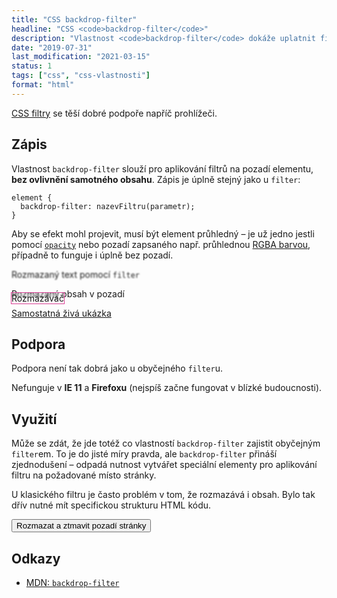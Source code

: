 ```yaml
---
title: "CSS backdrop-filter"
headline: "CSS <code>backdrop-filter</code>"
description: "Vlastnost <code>backdrop-filter</code> dokáže uplatnit filtr pro pozadí elementu."
date: "2019-07-31"
last_modification: "2021-03-15"
status: 1
tags: ["css", "css-vlastnosti"]
format: "html"
---
```


<p><a href="/filter">CSS filtry</a> se těší dobré podpoře napříč prohlížeči.</p>


<h2 id="zapis">Zápis</h2>

<p>Vlastnost <code>backdrop-filter</code> slouží pro aplikování filtrů na pozadí elementu, <b>bez ovlivnění samotného obsahu</b>. Zápis je úplně stejný jako u <code>filter</code>:</p>

<pre><code>element {
  backdrop-filter: nazevFiltru(parametr);
}</code></pre>

<p>Aby se efekt mohl projevit, musí být element průhledný – je už jedno jestli pomocí <a href="/opacity"><code>opacity</code></a> nebo pozadí zapsaného např. průhlednou <a href="/rgba">RGBA barvou</a>, případně to  funguje i úplně bez pozadí.</p>

<div class="live">
  <p style="filter: blur(1px)">Rozmazaný text pomocí <code>filter</code></p>
</div>

<div class="live">
  <div style="position: relative">
    <p>Rozmazaný obsah v pozadí</p>
    <p style="backdrop-filter: blur(1px); position: absolute; top: -.5em; outline: 1px solid #DA3F94">Rozmazávač</p>
  </div>
</div>

<p><a href="http://kod.djpw.cz/icsc">Samostatná živá ukázka</a></p>












<h2 id="podpora">Podpora</h2>

<p>Podpora není tak dobrá jako u obyčejného <code>filter</code>u.</p>

<p>Nefunguje v <b>IE 11</b> a <b>Firefoxu</b> (nejspíš začne fungovat v blízké budoucnosti).</p>



<h2 id="vyuziti">Využití</h2>

<p>Může se zdát, že jde totéž co vlastností <code>backdrop-filter</code> zajistit obyčejným <code>filter</code>em. To je do jisté míry pravda, ale <code>backdrop-filter</code> přináší zjednodušení – odpadá nutnost vytvářet speciální elementy pro aplikování filtru na požadované místo stránky.</p>

<p>U klasického filtru je často problém v tom, že rozmazává i obsah. Bylo tak dřív nutné mít specifickou strukturu HTML kódu.</p>

<div class="live">
  <style>
    .is-backdrop-filter .test-backdrop {
      backdrop-filter: blur(5px) brightness(80%);
      position: fixed;
      top: 0;
      right: 0;
      bottom: 0;
      left: 0;
      display: flex;
      align-items: center;
      justify-content: center;
    }
    .is-backdrop-filter .test-backdrop__inner {
      background: #fff;
      padding: 2em;
    }
  </style>
  <div class="test-backdrop">
    <div class="test-backdrop__inner">
      <button onclick="toggle(document.body, 'is-backdrop-filter')">Rozmazat a ztmavit pozadí stránky</button>
    </div>
  </div>
</div>

<h2 id="odkazy">Odkazy</h2>

<ul>
  <li><a href="https://developer.mozilla.org/en-US/docs/Web/CSS/backdrop-filter">MDN: <code>backdrop-filter</code></a></li>
</ul>
